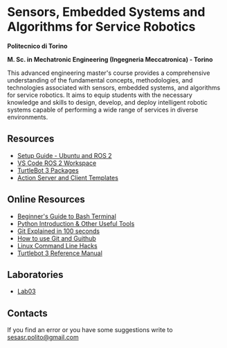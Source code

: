 # Sensors, Embedded Systems and Algorithms for Service Robotics

__Politecnico di Torino__

__M. Sc. in Mechatronic Engineering (Ingegneria Meccatronica) - Torino__

This advanced engineering master's course provides a comprehensive understanding of the fundamental concepts, methodologies, and technologies associated with sensors, embedded systems, and algorithms for service robotics. It aims to equip students with the necessary knowledge and skills to design, develop, and deploy intelligent robotic systems capable of performing a wide range of services in diverse environments.

## Resources
- [Setup Guide - Ubuntu and ROS 2](https://sesasr-course.github.io/ros2_setup_guide/)
- [VS Code ROS 2 Workspace](https://github.com/SESASR-Course/vscode_ros2_workspace)
- [TurtleBot 3 Packages](https://github.com/SESASR-Course/turtlebot3/blob/humble-devel/README.md)
- [Action Server and Client Templates](https://github.com/SESASR-Course/action_server_client_template)


## Online Resources
- [Beginner's Guide to Bash Terminal](https://youtu.be/oxuRxtrO2Ag)
- [Python Introduction & Other Useful Tools](https://www.ipb.uni-bonn.de/python-intro/)
- [Git Explained in 100 seconds](https://youtu.be/hwP7WQkmECE)
- [How to use Git and Guithub](https://youtu.be/HkdAHXoRtos)
- [Linux Command Line Hacks](https://youtu.be/mV_8GbzwZMM)
- [Turtlebot 3 Reference Manual](https://emanual.robotis.com/docs/en/platform/turtlebot3/overview/)

## Laboratories

- [Lab03](https://drive.google.com/file/d/1T130zEj97oAZgMwjSp-NKew8SNnvhiQD/view?usp=sharing)

## Contacts
If you find an error or you have some suggestions write to sesasr.polito@gmail.com
